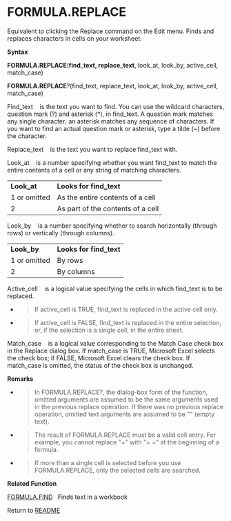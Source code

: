 # FORMULA.REPLACE

Equivalent to clicking the Replace command on the Edit menu. Finds and
replaces characters in cells on your worksheet.

**Syntax**

**FORMULA.REPLACE**(**find\_text, replace\_text**, look\_at, look\_by,
active\_cell, match\_case)

**FORMULA.REPLACE**?(find\_text, replace\_text, look\_at, look\_by,
active\_cell, match\_case)

Find\_text&nbsp;&nbsp;&nbsp;&nbsp;is the text you want to find. You can
use the wildcard characters, question mark (?) and asterisk (\*), in
find\_text. A question mark matches any single character; an asterisk
matches any sequence of characters. If you want to find an actual
question mark or asterisk, type a tilde (\~) before the character.

Replace\_text&nbsp;&nbsp;&nbsp;&nbsp;is the text you want to replace
find\_text with.

Look\_at&nbsp;&nbsp;&nbsp;&nbsp;is a number specifying whether you want
find\_text to match the entire contents of a cell or any string of
matching characters.

|              |                                   |
| ------------ | --------------------------------- |
| **Look\_at** | **Looks for find\_text**          |
| 1 or omitted | As the entire contents of a cell  |
| 2            | As part of the contents of a cell |

Look\_by&nbsp;&nbsp;&nbsp;&nbsp;is a number specifying whether to search
horizontally (through rows) or vertically (through columns).

|              |                          |
| ------------ | ------------------------ |
| **Look\_by** | **Looks for find\_text** |
| 1 or omitted | By rows                  |
| 2            | By columns               |

Active\_cell&nbsp;&nbsp;&nbsp;&nbsp;is a logical value specifying the
cells in which find\_text is to be replaced.

  - > If active\_cell is TRUE, find\_text is replaced in the active cell
    > only.

  - > If active\_cell is FALSE, find\_text is replaced in the entire
    > selection, or, if the selection is a single cell, in the entire
    > sheet.


Match\_case&nbsp;&nbsp;&nbsp;&nbsp;is a logical value corresponding to
the Match Case check box in the Replace dialog box. If match\_case is
TRUE, Microsoft Excel selects the check box; if FALSE, Microsoft Excel
clears the check box. If match\_case is omitted, the status of the check
box is unchanged.

**Remarks**

  - > In FORMULA.REPLACE?, the dialog-box form of the function, omitted
    > arguments are assumed to be the same arguments used in the
    > previous replace operation. If there was no previous replace
    > operation, omitted text arguments are assumed to be "" (empty
    > text).

  - > The result of FORMULA.REPLACE must be a valid cell entry. For
    > example, you cannot replace "=" with "= =" at the beginning of a
    > formula.

  - > If more than a single cell is selected before you use
    > FORMULA.REPLACE, only the selected cells are searched.


**Related Function**

[FORMULA.FIND](FORMULA.FIND.md)&nbsp;&nbsp;&nbsp;Finds text in a workbook



Return to [README](README.md#F)

